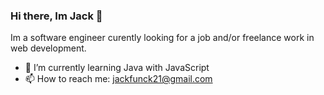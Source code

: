 ### Hi there, Im Jack 👋

Im a software engineer curently looking for a job and/or freelance work in web development.

- 🌱 I’m currently learning Java with JavaScript 
- 📫 How to reach me: jackfunck21@gmail.com



